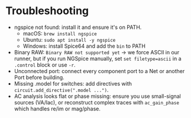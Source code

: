 # Troubleshooting

- ngspice not found: install it and ensure it's on PATH.
  - macOS: `brew install ngspice`
  - Ubuntu: `sudo apt install -y ngspice`
  - Windows: install Spice64 and add the `bin` to PATH
- Binary RAW: `Binary RAW not supported yet` → we force ASCII in our runner, but if you
  run NGSpice manually, set `set filetype=ascii` in a `.control` block or use `-r`.
- Unconnected port: connect every component port to a Net or another Port before building.
- Missing .model for switches: add directives with `circuit.add_directive(".model ...")`.
- AC analysis looks flat or phase missing: ensure you use small-signal sources (VA/Iac),
  or reconstruct complex traces with `ac_gain_phase` which handles re/im or mag/phase.
